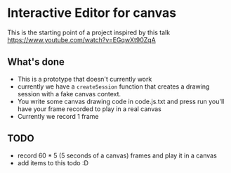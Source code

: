 # Interactive Editor for canvas

This is the starting point of a project inspired by this talk https://www.youtube.com/watch?v=EGqwXt90ZqA

## What's done
- This is a prototype that doesn't currently work
- currently we have a `createSession` function that creates a drawing session with a fake canvas context.
- You write some canvas drawing code in code.js.txt and press run you'll have your frame recorded to play in a real canvas
- Currently we record 1 frame

## TODO
- record 60 * 5 (5 seconds of a canvas) frames and play it in a canvas
- add items to this todo :D
